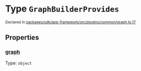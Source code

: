 # Type `GraphBuilderProvides`
<sub>Declared in [packages/sdk/app-framework/src/plugins/common/graph.ts:17](https://github.com/dxos/dxos/blob/5efa14d7c/packages/sdk/app-framework/src/plugins/common/graph.ts#L17)</sub>




## Properties
### [graph](https://github.com/dxos/dxos/blob/5efa14d7c/packages/sdk/app-framework/src/plugins/common/graph.ts#L18)
Type: <code>object</code>






